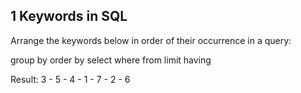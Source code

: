 ## 1 Keywords in SQL
Arrange the keywords below in order of their occurrence in a query:

group by
order by
select
where
from
limit
having

Result: 3 - 5 - 4 - 1 - 7 - 2 - 6